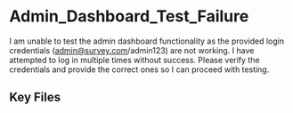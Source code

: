 # Admin_Dashboard_Test_Failure

I am unable to test the admin dashboard functionality as the provided login credentials (admin@survey.com/admin123) are not working. I have attempted to log in multiple times without success. Please verify the credentials and provide the correct ones so I can proceed with testing.

## Key Files

